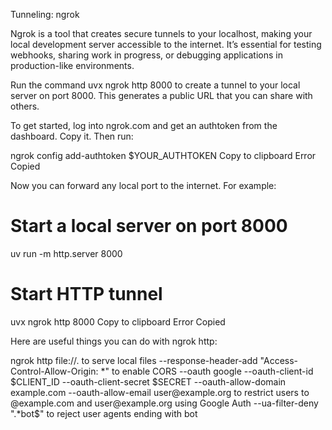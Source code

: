 Tunneling: ngrok

Ngrok is a tool that creates secure tunnels to your localhost, making your local development server accessible to the internet. It’s essential for testing webhooks, sharing work in progress, or debugging applications in production-like environments.

Run the command uvx ngrok http 8000 to create a tunnel to your local server on port 8000. This generates a public URL that you can share with others.

To get started, log into ngrok.com and get an authtoken from the dashboard. Copy it. Then run:

ngrok config add-authtoken $YOUR_AUTHTOKEN
Copy to clipboard
Error
Copied

Now you can forward any local port to the internet. For example:

# Start a local server on port 8000
uv run -m http.server 8000

# Start HTTP tunnel
uvx ngrok http 8000
Copy to clipboard
Error
Copied

Here are useful things you can do with ngrok http:

ngrok http file://. to serve local files
--response-header-add "Access-Control-Allow-Origin: *" to enable CORS
--oauth google --oauth-client-id $CLIENT_ID --oauth-client-secret $SECRET --oauth-allow-domain example.com --oauth-allow-email user@example.org to restrict users to @example.com and user@example.org using Google Auth
--ua-filter-deny ".*bot$" to reject user agents ending with bot